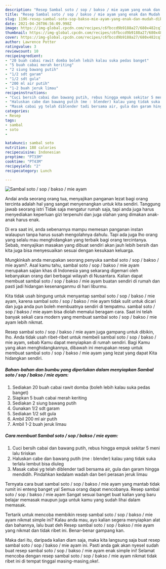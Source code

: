 ```yaml
---
description: "Resep Sambal soto / sop / bakso / mie ayam yang enak dan Mudah Dibuat"
title: "Resep Sambal soto / sop / bakso / mie ayam yang enak dan Mudah Dibuat"
slug: 1196-resep-sambal-soto-sop-bakso-mie-ayam-yang-enak-dan-mudah-dibuat
date: 2021-04-26T06:56:09.998Z
image: https://img-global.cpcdn.com/recipes/c6fbccd9b9188a27/680x482cq70/sambal-soto-sop-bakso-mie-ayam-foto-resep-utama.jpg
thumbnail: https://img-global.cpcdn.com/recipes/c6fbccd9b9188a27/680x482cq70/sambal-soto-sop-bakso-mie-ayam-foto-resep-utama.jpg
cover: https://img-global.cpcdn.com/recipes/c6fbccd9b9188a27/680x482cq70/sambal-soto-sop-bakso-mie-ayam-foto-resep-utama.jpg
author: Lawrence Potter
ratingvalue: 3
reviewcount: 10
recipeingredient:
- "20 buah cabai rawit domba boleh lebih kalau suka pedas banget"
- "5 buah cabai merah keriting"
- "2 siung bawang putih"
- "1/2 sdt garam"
- "1/2 sdt gula"
- "200 ml air putih"
- "1-2 buah jeruk limau"
recipeinstructions:
- "Cuci bersih cabai dan bawang putih, rebus hingga empuk sekitar 5 meni lalu tiriskan"
- "Haluskan cabe dan bawang putih (me : blender) kalau yang tidak suka terlalu lembut bisa diuleg"
- "Masak cabai yg telah diblender tadi bersama air, gula dan garam hingga mendidih. Pindahkan kedalam wadah dan beri perasan jeruk limau"
categories:
- Resep
tags:
- sambal
- soto
- 

katakunci: sambal soto  
nutrition: 188 calories
recipecuisine: Indonesian
preptime: "PT33M"
cooktime: "PT43M"
recipeyield: "2"
recipecategory: Lunch

---
```



![Sambal soto / sop / bakso / mie ayam](https://img-global.cpcdn.com/recipes/c6fbccd9b9188a27/680x482cq70/sambal-soto-sop-bakso-mie-ayam-foto-resep-utama.jpg)

Andai anda seorang orang tua, menyajikan panganan lezat bagi orang tercinta adalah hal yang sangat menyenangkan untuk kita sendiri. Tanggung jawab seorang istri Tidak saja mengatur rumah saja, tapi anda juga harus menyediakan keperluan gizi terpenuhi dan juga olahan yang dimakan anak-anak harus enak.

Di era  saat ini, anda sebenarnya mampu memesan panganan instan walaupun tanpa harus susah mengolahnya dahulu. Tapi ada juga lho orang yang selalu mau menghidangkan yang terbaik bagi orang tercintanya. Sebab, menyajikan masakan yang dibuat sendiri akan jauh lebih bersih dan kita juga bisa menyesuaikan sesuai dengan kesukaan keluarga. 



Mungkinkah anda merupakan seorang penyuka sambal soto / sop / bakso / mie ayam?. Asal kamu tahu, sambal soto / sop / bakso / mie ayam merupakan sajian khas di Indonesia yang sekarang digemari oleh kebanyakan orang dari berbagai wilayah di Nusantara. Kalian dapat membuat sambal soto / sop / bakso / mie ayam buatan sendiri di rumah dan pasti jadi hidangan kesenanganmu di hari liburmu.

Kita tidak usah bingung untuk menyantap sambal soto / sop / bakso / mie ayam, karena sambal soto / sop / bakso / mie ayam tidak sulit untuk dicari dan juga anda pun boleh membuatnya sendiri di tempatmu. sambal soto / sop / bakso / mie ayam bisa diolah memalui beragam cara. Saat ini telah banyak sekali cara modern yang membuat sambal soto / sop / bakso / mie ayam lebih nikmat.

Resep sambal soto / sop / bakso / mie ayam juga gampang untuk dibikin, lho. Anda tidak usah ribet-ribet untuk membeli sambal soto / sop / bakso / mie ayam, sebab Kamu dapat menyiapkan di rumah sendiri. Bagi Kamu yang akan menghidangkannya, dibawah ini merupakan resep untuk membuat sambal soto / sop / bakso / mie ayam yang lezat yang dapat Kita hidangkan sendiri.

<!--inarticleads1-->

##### Bahan-bahan dan bumbu yang diperlukan dalam menyiapkan Sambal soto / sop / bakso / mie ayam:

1. Sediakan 20 buah cabai rawit domba (boleh lebih kalau suka pedas banget)
1. Siapkan 5 buah cabai merah keriting
1. Sediakan 2 siung bawang putih
1. Gunakan 1/2 sdt garam
1. Sediakan 1/2 sdt gula
1. Ambil 200 ml air putih
1. Ambil 1-2 buah jeruk limau




<!--inarticleads2-->

##### Cara membuat Sambal soto / sop / bakso / mie ayam:

1. Cuci bersih cabai dan bawang putih, rebus hingga empuk sekitar 5 meni lalu tiriskan
1. Haluskan cabe dan bawang putih (me : blender) kalau yang tidak suka terlalu lembut bisa diuleg
1. Masak cabai yg telah diblender tadi bersama air, gula dan garam hingga mendidih. Pindahkan kedalam wadah dan beri perasan jeruk limau




Ternyata cara buat sambal soto / sop / bakso / mie ayam yang mantab tidak rumit ini enteng banget ya! Semua orang dapat mencobanya. Resep sambal soto / sop / bakso / mie ayam Sangat sesuai banget buat kalian yang baru belajar memasak maupun juga untuk kamu yang sudah lihai dalam memasak.

Tertarik untuk mencoba membikin resep sambal soto / sop / bakso / mie ayam nikmat simple ini? Kalau anda mau, ayo kalian segera menyiapkan alat dan bahannya, lalu buat deh Resep sambal soto / sop / bakso / mie ayam yang nikmat dan tidak ribet ini. Benar-benar gampang kan. 

Maka dari itu, daripada kalian diam saja, maka kita langsung saja buat resep sambal soto / sop / bakso / mie ayam ini. Pasti anda gak akan nyesel sudah buat resep sambal soto / sop / bakso / mie ayam enak simple ini! Selamat mencoba dengan resep sambal soto / sop / bakso / mie ayam nikmat tidak ribet ini di tempat tinggal masing-masing,oke!.


